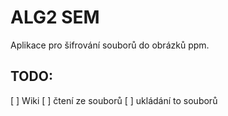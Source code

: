 # ALG2 SEM

Aplikace pro šifrování souborů do obrázků ppm.

## TODO:
[ ] Wiki
[ ] čtení ze souborů
[ ] ukládání to souborů
